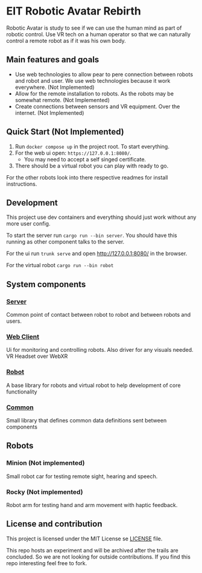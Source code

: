 # EIT Robotic Avatar Rebirth

Robotic Avatar is study to see if we can use the human mind as part of robotic control.
Use VR tech on a human operator so that we can naturally control a remote robot as if it was his own body. 

## Main features and goals
* Use web technologies to allow pear to pere connection between robots and robot and user. We use web technologies because it work everywhere. (Not Implemented)
* Allow for the remote installation to robots. As the robots may be somewhat remote. (Not Implemented)
* Create connections between sensors and VR equipment. Over the internet. (Not Implemented)

## Quick Start (Not Implemented)

1. Run `docker compose up` in the project root. To start everything.
2. For the web ui open: `https://127.0.0.1:8080/`.
   * You may need to accept a self singed certificate.
3. There should be a virtual robot you can play with ready to go.

For the other robots look into there respective readmes for install instructions.

## Development 

This project use dev containers and everything should just work without any more user config.

To start the server run `cargo run --bin server`. You should have this running as other component talks to the server.

For the ui run `trunk serve` and open http://127.0.0.1:8080/ in the browser.

For the virtual robot `cargo run --bin robot`

## System components

### [Server](./server/README.md)
Common point of contact between robot to robot and between robots and users. 

### [Web Client](./web-client/README.md)
Ui for monitoring and controlling robots. Also driver for any visuals needed. VR Headset over WebXR

### [Robot](.robot/README.md)
A base library for robots and virtual robot to help development of core functionality

### [Common](./common/README.md)
Small library that defines common data definitions sent between components

## Robots

### Minion (Not implemented)
Small robot car for testing remote sight, hearing and speech.

### Rocky (Not implemented)
Robot arm for testing hand and arm movement with haptic feedback.

## License and contribution
This project is licensed under the MIT License se [LICENSE](./LICENSE) file.

This repo hosts an experiment and will be archived after the trails are concluded. So we are not looking for outside contributions. If you find this repo interesting feel free to fork.